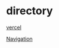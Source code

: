 # directory

[vercel](https://ds-algo-official.vercel.app/)

[Navigation](https://amazing-mccarthy-aa9929.netlify.app/directory.html)

